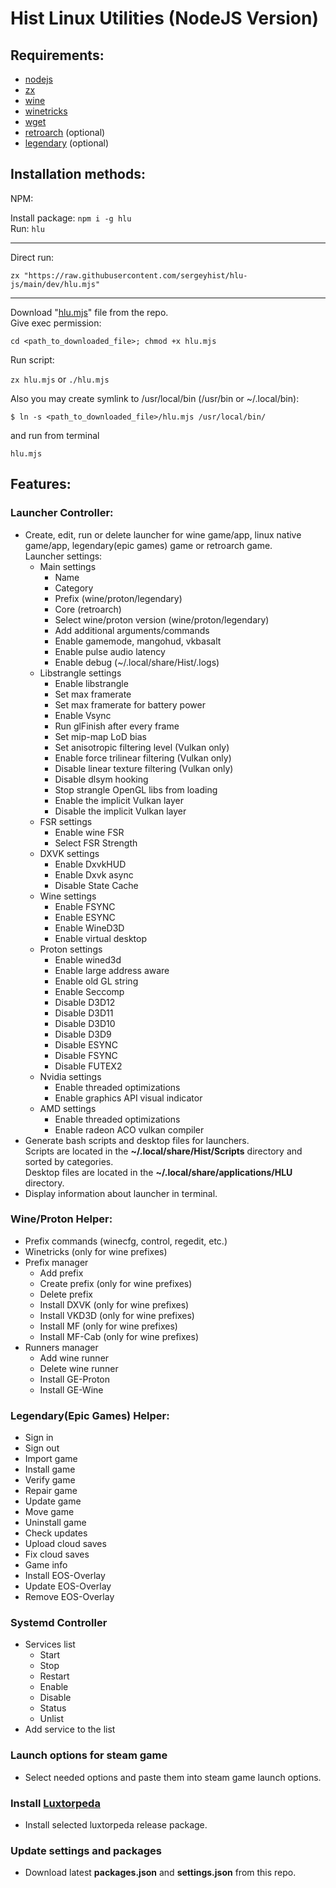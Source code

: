# Hist Linux Utilities (NodeJS Version)

## Requirements:

- [nodejs](https://nodejs.org/en)
- [zx](https://github.com/google/zx)
- [wine](https://www.winehq.org)
- [winetricks](https://github.com/Winetricks/winetricks)
- [wget](https://www.gnu.org/software/wget)
- [retroarch](https://www.retroarch.com) (optional)
- [legendary](https://github.com/derrod/legendary) (optional)

## Installation methods:

NPM:

Install package: `npm i -g hlu`  
Run: `hlu`

---

Direct run:

`zx "https://raw.githubusercontent.com/sergeyhist/hlu-js/main/dev/hlu.mjs"`

---

Download "[hlu.mjs](https://raw.githubusercontent.com/sergeyhist/hlu-js/main/dev/hlu.mjs)" file from the repo.  
Give exec permission:

`cd <path_to_downloaded_file>; chmod +x hlu.mjs`

Run script:

`zx hlu.mjs` or `./hlu.mjs`

Also you may create symlink to /usr/local/bin (/usr/bin or ~/.local/bin):

`$ ln -s <path_to_downloaded_file>/hlu.mjs /usr/local/bin/`

and run from terminal

`hlu.mjs`

## Features:

### Launcher Controller:

- Create, edit, run or delete launcher for wine game/app, linux native game/app, legendary(epic games) game or retroarch game.  
  Launcher settings:
  - Main settings
    - Name
    - Category
    - Prefix (wine/proton/legendary)
    - Core (retroarch)
    - Select wine/proton version (wine/proton/legendary)
    - Add additional arguments/commands
    - Enable gamemode, mangohud, vkbasalt
    - Enable pulse audio latency
    - Enable debug (~/.local/share/Hist/.logs)
  - Libstrangle settings
    - Enable libstrangle
    - Set max framerate
    - Set max framerate for battery power
    - Enable Vsync
    - Run glFinish after every frame
    - Set mip-map LoD bias
    - Set anisotropic filtering level (Vulkan only)
    - Enable force trilinear filtering (Vulkan only)
    - Disable linear texture filtering (Vulkan only)
    - Disable dlsym hooking
    - Stop strangle OpenGL libs from loading
    - Enable the implicit Vulkan layer
    - Disable the implicit Vulkan layer
  - FSR settings
    - Enable wine FSR
    - Select FSR Strength
  - DXVK settings
    - Enable DxvkHUD
    - Enable Dxvk async
    - Disable State Cache
  - Wine settings
    - Enable FSYNC
    - Enable ESYNC
    - Enable WineD3D
    - Enable virtual desktop
  - Proton settings
    - Enable wined3d
    - Enable large address aware
    - Enable old GL string
    - Enable Seccomp
    - Disable D3D12
    - Disable D3D11
    - Disable D3D10
    - Disable D3D9
    - Disable ESYNC
    - Disable FSYNC
    - Disable FUTEX2
  - Nvidia settings
    - Enable threaded optimizations
    - Enable graphics API visual indicator
  - AMD settings
    - Enable threaded optimizations
    - Enable radeon ACO vulkan compiler
- Generate bash scripts and desktop files for launchers.  
  Scripts are located in the **~/.local/share/Hist/Scripts** directory and sorted by categories.  
  Desktop files are located in the **~/.local/share/applications/HLU** directory.
- Display information about launcher in terminal.

### Wine/Proton Helper:

- Prefix commands (winecfg, control, regedit, etc.)
- Winetricks (only for wine prefixes)
- Prefix manager
  - Add prefix
  - Create prefix (only for wine prefixes)
  - Delete prefix
  - Install DXVK (only for wine prefixes)
  - Install VKD3D (only for wine prefixes)
  - Install MF (only for wine prefixes)
  - Install MF-Cab (only for wine prefixes)
- Runners manager
  - Add wine runner
  - Delete wine runner
  - Install GE-Proton
  - Install GE-Wine

### Legendary(Epic Games) Helper:

- Sign in
- Sign out
- Import game
- Install game
- Verify game
- Repair game
- Update game
- Move game
- Uninstall game
- Check updates
- Upload cloud saves
- Fix cloud saves
- Game info
- Install EOS-Overlay
- Update EOS-Overlay
- Remove EOS-Overlay

### Systemd Controller

- Services list
  - Start
  - Stop
  - Restart
  - Enable
  - Disable
  - Status
  - Unlist
- Add service to the list

### Launch options for steam game

- Select needed options and paste them into steam game launch options.

### Install [Luxtorpeda](https://github.com/luxtorpeda-dev/luxtorpeda)

- Install selected luxtorpeda release package.

### Update settings and packages

- Download latest **packages.json** and **settings.json** from this repo.
